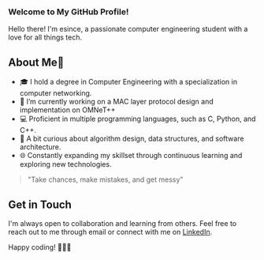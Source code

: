 ### Welcome to My GitHub Profile!

Hello there! I'm esince, a passionate computer engineering student with a love for all things tech.

## About Me👋

- 🎓 I hold a degree in Computer Engineering with a specialization in computer networking.
- 🔭 I’m currently working on a MAC layer protocol design and implementation on OMNeT++
- 💻 Proficient in multiple programming languages, such as C, Python, and C++.
- 🌟 A bit curious about algorithm design, data structures, and software architecture.
- 🌐 Constantly expanding my skillset through continuous learning and exploring new technologies.
<!--
**esince/esince** is a ✨ _special_ ✨ repository because its `README.md` (this file) appears on your GitHub profile.

Here are some ideas to get you started:


- 🌱 I’m currently learning ...
- 👯 I’m looking to collaborate on ...
- 🤔 I’m looking for help with ...
- 💬 Ask me about ...
- 📫 How to reach me: ...
- 😄 Pronouns: ...
- ⚡ Fun fact: ...
-->
> "Take chances, make mistakes, and get messy"

## Get in Touch
I'm always open to collaboration and learning from others. Feel free to reach out to me through email or connect with me on  [LinkedIn](https://www.linkedin.com/in/esin-ece-aydin/).

Happy coding! 👩‍💻🚀
